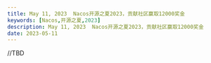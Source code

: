 ```yaml
---
title: May 11, 2023  Nacos开源之夏2023，贡献社区赢取12000奖金
keywords: [Nacos,开源之夏,2023]
description: May 11, 2023  Nacos开源之夏2023，贡献社区赢取12000奖金
date: 2023-05-11
---
```

//TBD